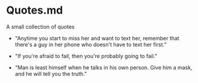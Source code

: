 # Quotes.md
A small collection of quotes

- "Anytime you start to miss her and want to text her, remember that there's a guy in her phone who doesn't have to text her first."

- "If you're afraid to fail, then you're probably going to fail."

- "Man is least himself when he talks in his own person. Give him a mask, and he will tell you the truth."
